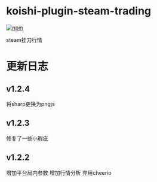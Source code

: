 # koishi-plugin-steam-trading

[![npm](https://img.shields.io/npm/v/koishi-plugin-steam-trading?style=flat-square)](https://www.npmjs.com/package/koishi-plugin-steam-trading)

steam挂刀行情

# 更新日志
## v1.2.4
>
将sharp更换为pngjs
## v1.2.3
>
修复了一些小瑕疵
## v1.2.2
>
增加平台局内参数
增加行情分析
弃用cheerio